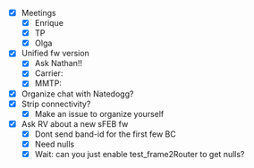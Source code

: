 - [x] Meetings
  - [x] Enrique
  - [x] TP
  - [x] Olga
- [x] Unified fw version
  - [x] Ask Nathan!!
  - [x] Carrier:
  - [x] MMTP:
- [x] Organize chat with Natedogg?
- [x] Strip connectivity?
  - [x] Make an issue to organize yourself
- [x] Ask RV about a new sFEB fw
  - [x] Dont send band-id for the first few BC
  - [x] Need nulls 
  - [x] Wait: can you just enable test_frame2Router to get nulls?
